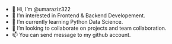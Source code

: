 - 👋 Hi, I’m @umaraziz322
- 👀 I’m interested in Frontend & Backend Developement.
- 🌱 I’m currently learning Python Data Science.
- 💞️ I’m looking to collaborate on projects and team collaboration.
- 📫 You can send message to my github account.

<!---
umaraziz322/umaraziz322 is a ✨ special ✨ repository because its `README.md` (this file) appears on your GitHub profile.
You can click the Preview link to take a look at your changes.
--->
